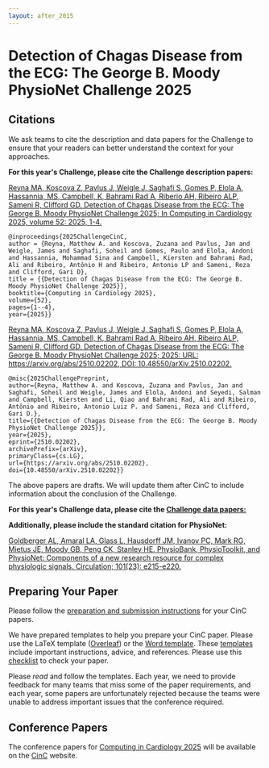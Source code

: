```yaml
---
layout: after_2015
---
```


# Detection of Chagas Disease from the ECG: The George B. Moody PhysioNet Challenge 2025

## Citations

We ask teams to cite the description and data papers for the Challenge to ensure that your readers can better understand the context for your approaches.

__For this year's Challenge, please cite the Challenge description papers:__

[Reyna MA, Koscova Z, Pavlus J, Weigle J, Saghafi S, Gomes P, Elola A, Hassannia, MS, Campbell, K, Bahrami Rad A, Riberio AH, Ribeiro ALP, Sameni R, Clifford GD. Detection of Chagas Disease from the ECG: The George B. Moody PhysioNet Challenge 2025; In Computing in Cardiology 2025, volume 52: 2025, 1-4.](https://cinc.org/prelim_program_2025/)

    @inproceedings{2025ChallengeCinC,
    author = {Reyna, Matthew A. and Koscova, Zuzana and Pavlus, Jan and Weigle, James and Saghafi, Soheil and Gomes, Paulo and Elola, Andoni and Hassannia, Mohammad Sina and Campbell, Kiersten and Bahrami Rad, Ali and Ribeiro, Antônio H and Ribeiro, Antonio LP and Sameni, Reza and Clifford, Gari D},
    title = {{Detection of Chagas Disease from the ECG: The George B. Moody PhysioNet Challenge 2025}},
    booktitle={Computing in Cardiology 2025},
    volume={52},
    pages={1--4},
    year={2025}}

[Reyna MA, Koscova Z, Pavlus J, Weigle J, Saghafi S, Gomes P, Elola A, Hassannia, MS, Campbell, K, Bahrami Rad A, Ribeiro AH, Ribeiro ALP, Sameni R, Clifford GD. Detection of Chagas Disease from the ECG: The George B. Moody PhysioNet Challenge 2025; 2025: URL: https://arxiv.org/abs/2510.02202, DOI: 10.48550/arXiv.2510.02202.](https://doi.org/10.48550/arXiv.2510.02202)

    @misc{2025ChallengePreprint,
    author={Reyna, Matthew A. and Koscova, Zuzana and Pavlus, Jan and Saghafi, Soheil and Weigle, James and Elola, Andoni and Seyedi, Salman and Campbell, Kiersten and Li, Qiao and Bahrami Rad, Ali and Ribeiro, Antônio and Ribeiro, Antonio Luiz P. and Sameni, Reza and Clifford, Gari D.},
    title={{Detection of Chagas Disease from the ECG: The George B. Moody PhysioNet Challenge 2025}}, 
    year={2025},
    eprint={2510.02202},
    archivePrefix={arXiv},
    primaryClass={cs.LG},
    url={https://arxiv.org/abs/2510.02202}, 
    doi={10.48550/arXiv.2510.02202}}

The above papers are drafts. We will update them after CinC to include information about the conclusion of the Challenge.

__For this year's Challenge data, please cite the [Challenge data papers:](../#data)__

__Additionally, please include the standard citation for PhysioNet:__

[Goldberger AL, Amaral LA, Glass L, Hausdorff JM, Ivanov PC, Mark RG, Mietus JE, Moody GB, Peng CK, Stanley HE. PhysioBank, PhysioToolkit, and PhysioNet: Components of a new research resource for complex physiologic signals. Circulation; 101(23): e215-e220.](https://www.ahajournals.org/doi/full/10.1161/01.CIR.101.23.e215)

## Preparing Your Paper

Please follow the [preparation and submission instructions](https://www.cinc.org/instructions-for-preparing-and-submitting-full-papers/) for your CinC papers.

We have prepared templates to help you prepare your CinC paper. Please use the LaTeX template ([Overleaf](https://www.overleaf.com/read/pdkzfwqkmfyp#afbfcf)) or the [Word template](https://cinc.org/instructions-for-preparing-and-submitting-full-papers/). These [templates](cinc_template.pdf) include important instructions, advice, and references. Please use this [checklist](cinc_paper_checklist.pdf) to check your paper.

Please *read* and follow the templates. Each year, we need to provide feedback for many teams that miss some of the paper requirements, and each year, some papers are unfortunately rejected because the teams were unable to address important issues that the conference required.

## Conference Papers

The conference papers for [Computing in Cardiology 2025](https://www.cinc2025.org/) will be available on the [CinC](https://www.cinc.org/cinc-papers-on-line/) website.